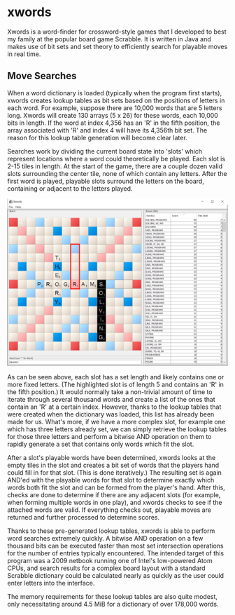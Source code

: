 # xwords
Xwords is a word-finder for crossword-style games that I developed to best my
family at the popular board game Scrabble.  It is written in Java and makes use
of bit sets and set theory to efficiently search for playable moves in real
time.

## Move Searches
When a word dictionary is loaded (typically when the program first starts),
xwords creates lookup tables as bit sets based on the positions of letters in
each word.  For example, suppose there are 10,000 words that are 5 letters
long.  Xwords will create 130 arrays (5 x 26) for these words, each 10,000 bits
in length.  If the word at index 4,356 has an 'R' in the fifth position, the
array associated with 'R' and index 4 will have its 4,356th bit set.  The
reason for this lookup table generation will become clear later.

Searches work by dividing the current board state into 'slots' which represent
locations where a word could theoretically be played.  Each slot is 2-15 tiles
in length.  At the start of the game, there are a couple dozen valid slots
surrounding the center tile, none of which contain any letters.  After the
first word is played, playable slots surround the letters on the board,
containing or adjacent to the letters played.

![Example of a slot, highlighted](/xwords-slot.png)

As can be seen above, each slot has a set length and likely contains one or
more fixed letters.  (The highlighted slot is of length 5 and contains an 'R'
in the fifth position.)  It would normally take a non-trivial amount of time to
iterate through several thousand words and create a list of the ones that
contain an 'R' at a certain index.  However, thanks to the lookup tables that
were created when the dictionary was loaded, this list has already been made
for us.  What's more, if we have a more complex slot, for example one which
has three letters already set, we can simply retrieve the lookup tables for
those three letters and perform a bitwise AND operation on them to rapidly
generate a set that contains only words which fit the slot.

After a slot's playable words have been determined, xwords looks at the empty
tiles in the slot and creates a bit set of words that the players hand could
fill in for that slot.  (This is done iteratively.)  The resulting set is again
AND'ed with the playable words for that slot to determine exactly which words
both fit the slot and can be formed from the player's hand.  After this, checks
are done to determine if there are any adjacent slots (for example, when
forming multiple words in one play), and xwords checks to see if the attached
words are valid.  If everything checks out, playable moves are returned and
further processed to determine scores.

Thanks to these pre-generated lookup tables, xwords is able to perform word
searches extremely quickly.  A bitwise AND operation on a few thousand bits can
be executed faster than most set intersection operations for the number of
entries typically encountered.  The intended target of this program was a 2009
netbook running one of Intel's low-powered Atom CPUs, and search results for
a complex board layout with a standard Scrabble dictionary could be calculated
nearly as quickly as the user could enter letters into the interface.

The memory requirements for these lookup tables are also quite modest, only
necessitating around 4.5 MiB for a dictionary of over 178,000 words.
